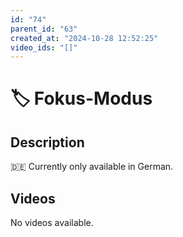 ```yaml
---
id: "74"
parent_id: "63"
created_at: "2024-10-28 12:52:25"
video_ids: "[]"
---
```


# 🏷️ Fokus-Modus

## Description

🇩🇪 Currently only available in German.

## Videos

No videos available.
